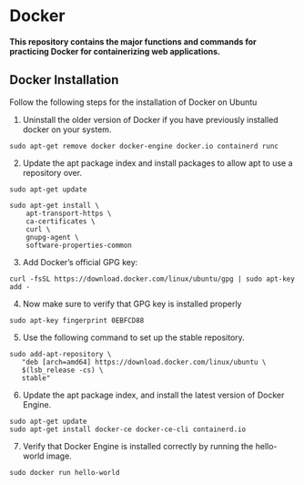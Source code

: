 # Docker
#### This repository contains the major functions and commands for practicing Docker for containerizing web applications.

## Docker Installation
Follow the following steps for the installation of Docker on Ubuntu

1. Uninstall the older version of Docker if you have previously installed docker on your system.
```
sudo apt-get remove docker docker-engine docker.io containerd runc
```
2. Update the apt package index and install packages to allow apt to use a repository over.
```
sudo apt-get update
```
```
sudo apt-get install \
    apt-transport-https \
    ca-certificates \
    curl \
    gnupg-agent \
    software-properties-common
```
3. Add Docker’s official GPG key:
```
curl -fsSL https://download.docker.com/linux/ubuntu/gpg | sudo apt-key add -
```
4. Now make sure to verify that GPG key is installed properly
```
sudo apt-key fingerprint 0EBFCD88
```
5. Use the following command to set up the stable repository.
```
sudo add-apt-repository \
   "deb [arch=amd64] https://download.docker.com/linux/ubuntu \
   $(lsb_release -cs) \
   stable"
```
6. Update the apt package index, and install the latest version of Docker Engine.
```
sudo apt-get update
sudo apt-get install docker-ce docker-ce-cli containerd.io
```
7. Verify that Docker Engine is installed correctly by running the hello-world image.
```
sudo docker run hello-world
```
